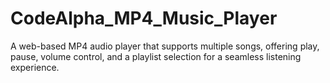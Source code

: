 # CodeAlpha_MP4_Music_Player
A web-based MP4 audio player that supports multiple songs, offering play, pause, volume control, and a playlist selection for a seamless listening experience.

